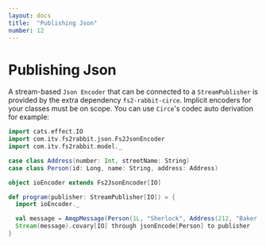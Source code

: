 ```yaml
---
layout: docs
title:  "Publishing Json"
number: 12
---
```


# Publishing Json

A stream-based `Json Encoder` that can be connected to a `StreamPublisher` is provided by the extra dependency `fs2-rabbit-circe`. Implicit encoders for your classes must be on scope. You can use `Circe`'s codec auto derivation for example:

```scala
import cats.effect.IO
import com.itv.fs2rabbit.json.Fs2JsonEncoder
import com.itv.fs2rabbit.model._

case class Address(number: Int, streetName: String)
case class Person(id: Long, name: String, address: Address)

object ioEncoder extends Fs2JsonEncoder[IO]

def program(publisher: StreamPublisher[IO]) = {
  import ioEncoder._

  val message = AmqpMessage(Person(1L, "Sherlock", Address(212, "Baker St")), AmqpProperties.empty)
  Stream(message).covary[IO] through jsonEncode[Person] to publisher
}
```
